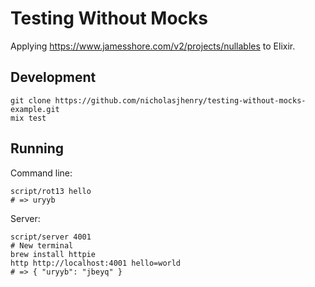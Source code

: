 # Testing Without Mocks

Applying https://www.jamesshore.com/v2/projects/nullables to Elixir.

## Development

    git clone https://github.com/nicholasjhenry/testing-without-mocks-example.git
    mix test

## Running

Command line:

    script/rot13 hello
    # => uryyb

Server:

    script/server 4001
    # New terminal
    brew install httpie
    http http://localhost:4001 hello=world
    # => { "uryyb": "jbeyq" }

